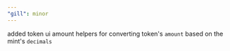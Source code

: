 ```yaml
---
"gill": minor
---
```


added token ui amount helpers for converting token's `amount` based on the mint's `decimals`
